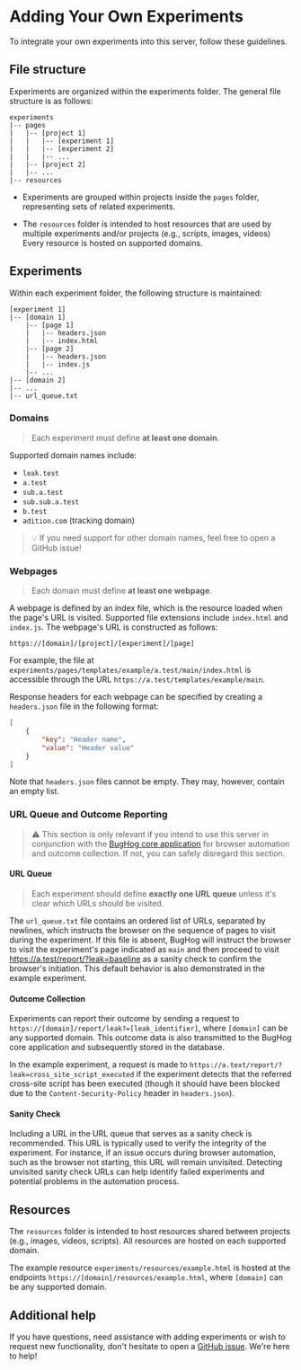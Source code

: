 # Adding Your Own Experiments

To integrate your own experiments into this server, follow these guidelines.


## File structure

Experiments are organized within the experiments folder. The general file structure is as follows:

```
experiments
|-- pages
|   |-- [project 1]
|   |   |-- [experiment 1]
|   |   |-- [experiment 2]
|   |   |-- ...
|   |-- [project 2]
|   |-- ...
|-- resources
```

- Experiments are grouped within projects inside the `pages` folder, representing sets of related experiments.

- The `resources` folder is intended to host resources that are used by multiple experiments and/or projects (e.g., scripts, images, videos)
Every resource is hosted on supported domains.


## Experiments

Within each experiment folder, the following structure is maintained:

```
[experiment 1]
|-- [domain 1]
    |-- [page 1]
    |   |-- headers.json
    |   |-- index.html
    |-- [page 2]
    |   |-- headers.json
    |   |-- index.js
    |-- ...
|-- [domain 2]
|-- ...
|-- url_queue.txt
```

### Domains

> Each experiment must define **at least one domain**.

Supported domain names include:
- `leak.test`
- `a.test`
- `sub.a.test`
- `sub.sub.a.test`
- `b.test`
- `adition.com` (tracking domain)

> :bulb: If you need support for other domain names, feel free to open a GitHub issue!


### Webpages

> Each domain must define **at least one webpage**.

A webpage is defined by an index file, which is the resource loaded when the page's URL is visited.
Supported file extensions include `index.html` and `index.js`.
The webpage's URL is constructed as follows:

```
https://[domain]/[project]/[experiment]/[page]
```


For example, the file at `experiments/pages/templates/example/a.test/main/index.html` is accessible through the URL `https://a.test/templates/example/main`.

Response headers for each webpage can be specified by creating a `headers.json` file in the following format:

```json
[
    {
        "key": "Header name",
        "value": "Header value"
    }
]
```

Note that `headers.json` files cannot be empty.
They may, however, contain an empty list.


### URL Queue and Outcome Reporting

> :warning: This section is only relevant if you intend to use this server in conjunction with the [BugHog core application](https://github.com/DistriNet/BugHog) for browser automation and outcome collection.
If not, you can safely disregard this section.


#### URL Queue

> Each experiment should define **exactly one URL queue** unless it's clear which URLs should be visited.

The `url_queue.txt` file contains an ordered list of URLs, separated by newlines, which instructs the browser on the sequence of pages to visit during the experiment.
If this file is absent, BugHog will instruct the browser to visit the experiment's page indicated as `main` and then proceed to visit https://a.test/report/?leak=baseline as a sanity check to confirm the browser's initiation.
This default behavior is also demonstrated in the example experiment.


#### Outcome Collection

Experiments can report their outcome by sending a request to `https://[domain]/report/leak?=[leak_identifier]`, where `[domain]` can be any supported domain.
This outcome data is also transmitted to the BugHog core application and subsequently stored in the database.

In the example experiment, a request is made to `https://a.text/report/?leak=cross_site_script_executed` if the experiment detects that the referred cross-site script has been executed (though it should have been blocked due to the `Content-Security-Policy` header in `headers.json`).


#### Sanity Check

Including a URL in the URL queue that serves as a sanity check is recommended.
This URL is typically used to verify the integrity of the experiment.
For instance, if an issue occurs during browser automation, such as the browser not starting, this URL will remain unvisited.
Detecting unvisited sanity check URLs can help identify failed experiments and potential problems in the automation process.


## Resources

The `resources` folder is intended to host resources shared between projects (e.g., images, videos, scripts).
All resources are hosted on each supported domain.

The example resource `experiments/resources/example.html` is hosted at the endpoints `https://[domain]/resources/example.html`, where `[domain]` can be any supported domain.


## Additional help

If you have questions, need assistance with adding experiments or wish to request new functionality, don't hesitate to open a [GitHub issue](https://github.com/DistriNet/BugHog/issues/new).
We're here to help!
